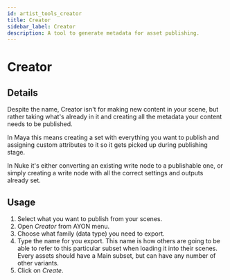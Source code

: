 ```yaml
---
id: artist_tools_creator
title: Creator
sidebar_label: Creator
description: A tool to generate metadata for asset publishing.
---
```


# Creator

## Details

Despite the name, Creator isn't for making new content in your scene, but rather taking what's already in it and creating all the metadata your content needs to be published.

In Maya this means creating a set with everything you want to publish and assigning custom attributes to it so it gets picked up during publishing stage.

In Nuke it's either converting an existing write node to a publishable one, or simply creating a write node with all the correct settings and outputs already set.

## Usage

1.  Select what you want to publish from your scenes.
2.  Open *Creator* from AYON menu.
3.  Choose what family (data type) you need to export.
4.  Type the name for you export. This name is how others are going to be able to refer to this particular subset when loading it into their scenes. Every assets should have a Main subset, but can have any number of other variants.
5.  Click on *Create*.

